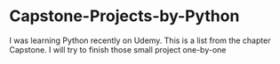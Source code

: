 # Capstone-Projects-by-Python
I was learning Python recently on Udemy. This is a list from the chapter Capstone. I will try to finish those small project one-by-one
